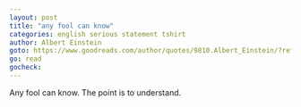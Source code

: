 ```yaml
---
layout: post
title: "any fool can know"
categories: english serious statement tshirt
author: Albert Einstein
goto: https://www.goodreads.com/author/quotes/9810.Albert_Einstein/?ref=speak.junglestar.org
go: read
gocheck:
---
```

Any fool can know. The point is to understand.
